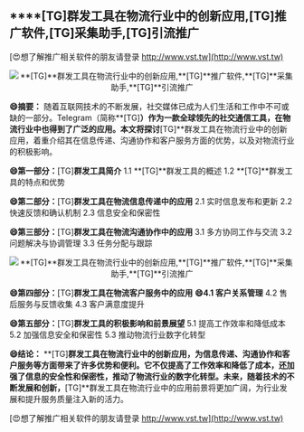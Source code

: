 ## ****[TG]**群发工具在物流行业中的创新应用,**[TG]**推广软件,**[TG]**采集助手,**[TG]**引流推广**

[😍想了解推广相关软件的朋友请登录 http://www.vst.tw](http://www.vst.tw)

 <center><img src="https://vst.tw/MP4/tuiguang/png/3.png" alt="**[TG]**群发工具在物流行业中的创新应用,**[TG]**推广软件,**[TG]**采集助手,**[TG]**引流推广"></center>

**😄摘要：**
随着互联网技术的不断发展，社交媒体已成为人们生活和工作中不可或缺的一部分。Telegram（简称**[TG]**）作为一款全球领先的社交通信工具，在物流行业中也得到了广泛的应用。本文将探讨**[TG]**群发工具在物流行业中的创新应用，着重介绍其在信息传递、沟通协作和客户服务方面的优势，以及对物流行业的积极影响。

**😄第一部分：**[TG]**群发工具简介**
1.1 **[TG]**群发工具的概述
1.2 **[TG]**群发工具的特点和优势

**😄第二部分：**[TG]**群发工具在物流信息传递中的应用**
2.1 实时信息发布和更新
2.2 快速反馈和确认机制
2.3 信息安全和保密性

**😄第三部分：**[TG]**群发工具在物流沟通协作中的应用**
3.1 多方协同工作与交流
3.2 问题解决与协调管理
3.3 任务分配与跟踪

 <center><img src="https://vst.tw/MP4/tuiguang/png/3.png" alt="**[TG]**群发工具在物流行业中的创新应用,**[TG]**推广软件,**[TG]**采集助手,**[TG]**引流推广"></center>

**😄第四部分：**[TG]**群发工具在物流客户服务中的应用**
**😄4.1 客户关系管理**
4.2 售后服务与反馈收集
4.3 客户满意度提升

**😄第五部分：**[TG]**群发工具的积极影响和前景展望**
5.1 提高工作效率和降低成本
5.2 加强信息安全和保密性
5.3 推动物流行业数字化转型

**😄结论：**
**[TG]**群发工具在物流行业中的创新应用，为信息传递、沟通协作和客户服务等方面带来了许多优势和便利。它不仅提高了工作效率和降低了成本，还加强了信息的安全性和保密性，推动了物流行业的数字化转型。未来，随着技术的不断发展和创新，**[TG]**群发工具在物流行业中的应用前景将更加广阔，为行业发展和提升服务质量注入新的活力。

[😍想了解推广相关软件的朋友请登录 http://www.vst.tw](http://www.vst.tw)



